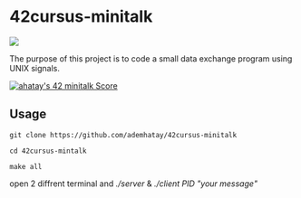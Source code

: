 # 42cursus-minitalk

<img src="https://user-images.githubusercontent.com/66277966/156378116-760b8bf6-8552-4943-a268-3ae5018ec421.svg">

The purpose of this project is to code a small data exchange program
using UNIX signals.

[![ahatay's 42 minitalk Score](https://badge42.vercel.app/api/v2/cl13inawu000609kzjcd3ovmg/project/2646548)](https://github.com/ademhatay/42cursus-minitalk)

## Usage

```
git clone https://github.com/ademhatay/42cursus-minitalk
```
```
cd 42cursus-mintalk
```
```
make all
```
open 2 diffrent terminal and
*./server* & *./client PID "your message"*


